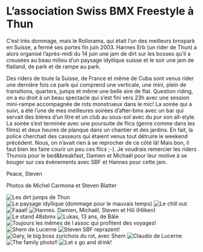 # L’association Swiss BMX Freestyle à Thun

C’est très dommage, mais le Rollorama, qui était l’un des meilleurs bmxpark en Suisse, a fermé ses portes fin juin 2003. Hannes Erb (un rider de Thun) a alors organisé l’après-midi du 14 juin une jam de dirt sur les bosses qu’il a creusées au beau milieu d’un paysage idyllique suisse et le soir une jam de flatland, de park et de rampe au park.

Des riders de toute la Suisse, de France et même de Cuba sont venus rider une dernière fois ce park qui comprend une verticale, une mini, plein de transitions, quarters, jumps et même une belle aire de flat. Question riding, on a eu droit à un beau spectacle qui s’est fini vers 23h avec une session mini-rampe accompagnée de rots monstrueux dans le mic! La soirée qui a suivi, a été l’une de mes meilleures soirées d’after-bmx avec un bar qui servait des bières d’un litre et un club au sous-sol avec du pur son all-style. La soirée s’est terminée avec une poursuite de flics (genre comme dans les films) et deux heures de planque dans un chantier et des jardins. En fait, la police cherchait des casseurs qui étaient venus tout détruire le weekend précédent. Nous, on n’avait rien à se reprocher de ce côté là! Mais bon, il faut bien les faire courir un peu ces flics ;-). Je voudrais remercier les riders Thunois pour le bed&breakfast, Damien et Michaël pour leur motive à se bouger sur ces événements avec SBF et Hannes pour cette jam.

Peace, Steven

Photos de Michel Carmona et Steven Blatter

![Les dirt jumps de Thun](./media/thun03-01.jpg)
![Le paysage idyllique (dommage pour le mauvais temps)](./media/thun03-02.jpg)
![Le chill out](./media/thun03-03.jpg)
![Faaat!](./media/thun03-04.jpg)
![Hannes. Damien, Michaël, Steven et Hili (Hilken)](./media/thun03-05.jpg)
![Le stand 48sbmx](./media/thun03-06.jpg)
![Lukas, 13 ans, de Bâle](./media/thun03-07.jpg)
![Toujours les mêmes de l assoc qui profitent des voyages!](./media/thun03-08.jpg)
![Shem de Lucerne](./media/thun03-09.jpg)
![Steven SBF reprazent!](./media/thun03-10.jpg)
![Gary, le big boss zurichois du rot, avec Shem](./media/thun03-11.jpg)
![Claudio de Lucerne](./media/thun03-12.jpg)
![The family photo!!](./media/thun03-13.jpg)
![Let s go and drink!](./media/thun03-14.jpg)
